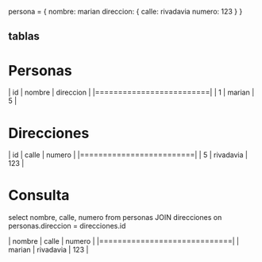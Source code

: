 persona = {
    nombre: marian
    direccion: {
        calle: rivadavia
        numero: 123
    }
}


tablas
------

# Personas

| id | nombre | direccion |
|=========================|
| 1  | marian | 5         |

# Direcciones

| id | calle     | numero |
|=========================|
| 5  | rivadavia | 123    |


# Consulta 
select nombre, calle, numero from personas JOIN direcciones on personas.direccion = direcciones.id


| nombre | calle     | numero |
|=============================|
| marian | rivadavia | 123    |


